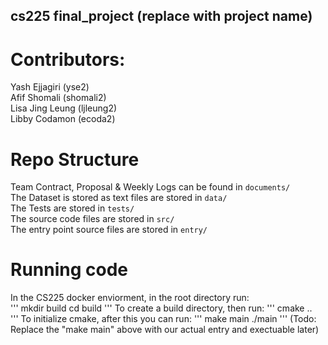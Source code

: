 ## cs225 final_project (replace with project name)
# Contributors:  
Yash Ejjagiri (yse2) \
Afif Shomali (shomali2) \
Lisa Jing Leung (ljleung2) \
Libby Codamon (ecoda2) 

# Repo Structure
Team Contract, Proposal & Weekly Logs can be found in `documents/`  
The Dataset is stored as text files are stored in `data/`  
The Tests are stored in `tests/`  
The source code files are stored in `src/`  
The entry point source files are stored in `entry/`

# Running code 

In the CS225 docker enviorment, in the root directory run:  
'''
mkdir build 
cd build
'''
To create a build directory, then run: 
'''
cmake ..  
'''
To initialize cmake, after this you can run: 
'''
make main
./main 
'''
(Todo: Replace the "make main" above with our actual entry and exectuable later)
